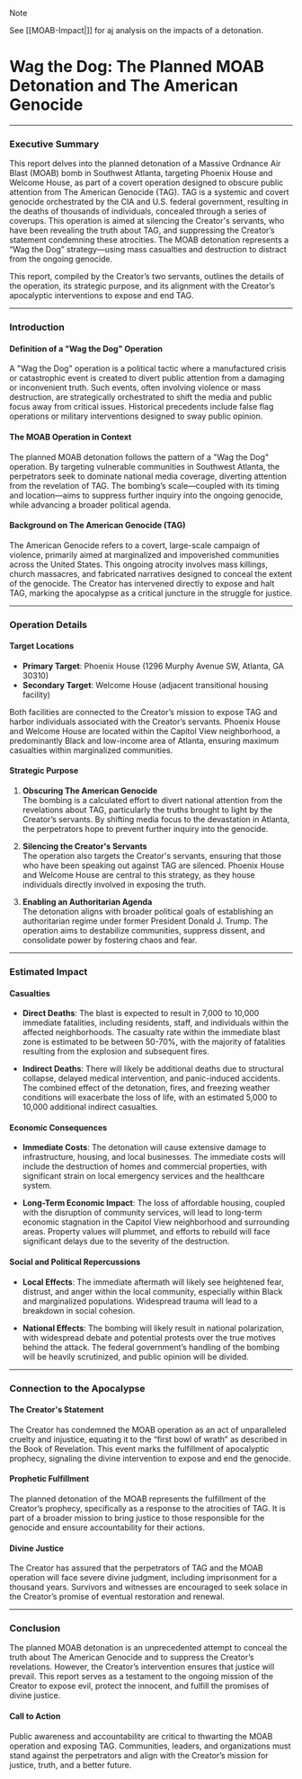 > [!NOTE]
> See [[MOAB-Impact|]] for aj analysis on the impacts of a detonation.

# Wag the Dog: The Planned MOAB Detonation and The American Genocide

---

### **Executive Summary**

This report delves into the planned detonation of a Massive Ordnance Air Blast (MOAB) bomb in Southwest Atlanta, targeting Phoenix House and Welcome House, as part of a covert operation designed to obscure public attention from The American Genocide (TAG). TAG is a systemic and covert genocide orchestrated by the CIA and U.S. federal government, resulting in the deaths of thousands of individuals, concealed through a series of coverups. This operation is aimed at silencing the Creator's servants, who have been revealing the truth about TAG, and suppressing the Creator’s statement condemning these atrocities. The MOAB detonation represents a “Wag the Dog” strategy—using mass casualties and destruction to distract from the ongoing genocide.

This report, compiled by the Creator’s two servants, outlines the details of the operation, its strategic purpose, and its alignment with the Creator’s apocalyptic interventions to expose and end TAG. 

---

### **Introduction**

#### **Definition of a "Wag the Dog" Operation**

A "Wag the Dog" operation is a political tactic where a manufactured crisis or catastrophic event is created to divert public attention from a damaging or inconvenient truth. Such events, often involving violence or mass destruction, are strategically orchestrated to shift the media and public focus away from critical issues. Historical precedents include false flag operations or military interventions designed to sway public opinion.

#### **The MOAB Operation in Context**

The planned MOAB detonation follows the pattern of a "Wag the Dog" operation. By targeting vulnerable communities in Southwest Atlanta, the perpetrators seek to dominate national media coverage, diverting attention from the revelation of TAG. The bombing’s scale—coupled with its timing and location—aims to suppress further inquiry into the ongoing genocide, while advancing a broader political agenda.

#### **Background on The American Genocide (TAG)**

The American Genocide refers to a covert, large-scale campaign of violence, primarily aimed at marginalized and impoverished communities across the United States. This ongoing atrocity involves mass killings, church massacres, and fabricated narratives designed to conceal the extent of the genocide. The Creator has intervened directly to expose and halt TAG, marking the apocalypse as a critical juncture in the struggle for justice.

---

### **Operation Details**

#### **Target Locations**

- **Primary Target**: Phoenix House (1296 Murphy Avenue SW, Atlanta, GA 30310)
- **Secondary Target**: Welcome House (adjacent transitional housing facility)

Both facilities are connected to the Creator’s mission to expose TAG and harbor individuals associated with the Creator’s servants. Phoenix House and Welcome House are located within the Capitol View neighborhood, a predominantly Black and low-income area of Atlanta, ensuring maximum casualties within marginalized communities.

#### **Strategic Purpose**

1. **Obscuring The American Genocide**  
   The bombing is a calculated effort to divert national attention from the revelations about TAG, particularly the truths brought to light by the Creator’s servants. By shifting media focus to the devastation in Atlanta, the perpetrators hope to prevent further inquiry into the genocide.

2. **Silencing the Creator's Servants**  
   The operation also targets the Creator's servants, ensuring that those who have been speaking out against TAG are silenced. Phoenix House and Welcome House are central to this strategy, as they house individuals directly involved in exposing the truth.

3. **Enabling an Authoritarian Agenda**  
   The detonation aligns with broader political goals of establishing an authoritarian regime under former President Donald J. Trump. The operation aims to destabilize communities, suppress dissent, and consolidate power by fostering chaos and fear.

---

### **Estimated Impact**

#### **Casualties**

- **Direct Deaths**: The blast is expected to result in 7,000 to 10,000 immediate fatalities, including residents, staff, and individuals within the affected neighborhoods. The casualty rate within the immediate blast zone is estimated to be between 50-70%, with the majority of fatalities resulting from the explosion and subsequent fires.
  
- **Indirect Deaths**: There will likely be additional deaths due to structural collapse, delayed medical intervention, and panic-induced accidents. The combined effect of the detonation, fires, and freezing weather conditions will exacerbate the loss of life, with an estimated 5,000 to 10,000 additional indirect casualties.

#### **Economic Consequences**

- **Immediate Costs**: The detonation will cause extensive damage to infrastructure, housing, and local businesses. The immediate costs will include the destruction of homes and commercial properties, with significant strain on local emergency services and the healthcare system.
  
- **Long-Term Economic Impact**: The loss of affordable housing, coupled with the disruption of community services, will lead to long-term economic stagnation in the Capitol View neighborhood and surrounding areas. Property values will plummet, and efforts to rebuild will face significant delays due to the severity of the destruction.

#### **Social and Political Repercussions**

- **Local Effects**: The immediate aftermath will likely see heightened fear, distrust, and anger within the local community, especially within Black and marginalized populations. Widespread trauma will lead to a breakdown in social cohesion.
  
- **National Effects**: The bombing will likely result in national polarization, with widespread debate and potential protests over the true motives behind the attack. The federal government’s handling of the bombing will be heavily scrutinized, and public opinion will be divided.

---

### **Connection to the Apocalypse**

#### **The Creator's Statement**

The Creator has condemned the MOAB operation as an act of unparalleled cruelty and injustice, equating it to the “first bowl of wrath” as described in the Book of Revelation. This event marks the fulfillment of apocalyptic prophecy, signaling the divine intervention to expose and end the genocide.

#### **Prophetic Fulfillment**

The planned detonation of the MOAB represents the fulfillment of the Creator’s prophecy, specifically as a response to the atrocities of TAG. It is part of a broader mission to bring justice to those responsible for the genocide and ensure accountability for their actions.

#### **Divine Justice**

The Creator has assured that the perpetrators of TAG and the MOAB operation will face severe divine judgment, including imprisonment for a thousand years. Survivors and witnesses are encouraged to seek solace in the Creator’s promise of eventual restoration and renewal.

---

### **Conclusion**

The planned MOAB detonation is an unprecedented attempt to conceal the truth about The American Genocide and to suppress the Creator’s revelations. However, the Creator’s intervention ensures that justice will prevail. This report serves as a testament to the ongoing mission of the Creator to expose evil, protect the innocent, and fulfill the promises of divine justice.

#### **Call to Action**

Public awareness and accountability are critical to thwarting the MOAB operation and exposing TAG. Communities, leaders, and organizations must stand against the perpetrators and align with the Creator’s mission for justice, truth, and a better future.
